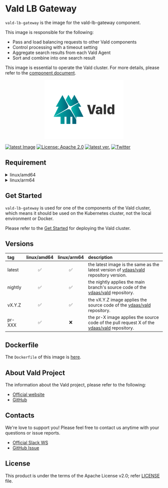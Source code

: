 # Vald LB Gateway

<!-- introduction sentence -->

`vald-lb-gateway` is the image for the vald-lb-gateway component.

This image is responsible for the following:

- Pass and load balancing requests to other Vald components
- Control processing with a timeout setting
- Aggregate search results from each Vald Agent
- Sort and combine into one search result

This image is essential to operate the Vald cluster.
For more details, please refer to the [component document](https://vald.vdaas.org/docs/overview/component/lb-gateway).

<div align="center">
    <img src="https://github.com/vdaas/vald/blob/main/assets/image/readme.svg" width="50%" />
</div>

[![latest Image](https://img.shields.io/docker/v/vdaas/vald-lb-gateway/latest?label=vald-lb-gateway)](https://hub.docker.com/r/vdaas/vald-lb-gateway/tags?page=1&name=latest)
[![License: Apache 2.0](https://img.shields.io/github/license/vdaas/vald.svg?style=flat-square)](https://opensource.org/licenses/Apache-2.0)
[![latest ver.](https://img.shields.io/github/release/vdaas/vald.svg?style=flat-square)](https://github.com/vdaas/vald/releases/latest)
[![Twitter](https://img.shields.io/badge/twitter-follow-blue?logo=twitter&style=flat-square)](https://twitter.com/vdaas_vald)

## Requirement

<!-- FIXME: If image has some requirements, describe here with :warning: emoji -->

<details><summary>linux/amd64</summary><br>

- Image: vald-agent-ngt, vald-discoverer-k8s, vald-manager-index

</details>

<details><summary>linux/arm64</summary><br>

- Image: vald-agent-ngt, vald-discoverer-k8s, vald-manager-index

</details>

## Get Started

<!-- Get Started -->
<!-- Vald Agent NGT requires more chapter Agent Standalone -->

`vald-lb-gateway` is used for one of the components of the Vald cluster, which means it should be used on the Kubernetes cluster, not the local environment or Docker.

Please refer to the [Get Started](https://vald.vdaas.org/docs/tutorial/get-started) for deploying the Vald cluster.

## Versions

| tag     |    linux/amd64     |    linux/arm64     | description                                                                                                                 |
| :------ | :----------------: | :----------------: | :-------------------------------------------------------------------------------------------------------------------------- |
| latest  | :white_check_mark: | :white_check_mark: | the latest image is the same as the latest version of [vdaas/vald](https://github.com/vdaas/vald) repository version.       |
| nightly | :white_check_mark: | :white_check_mark: | the nightly applies the main branch's source code of the [vdaas/vald](https://github.com/vdaas/vald) repository.            |
| vX.Y.Z  | :white_check_mark: | :white_check_mark: | the vX.Y.Z image applies the source code of the [vdaas/vald](https://github.com/vdaas/vald) repository.                     |
| pr-XXX  | :white_check_mark: |        :x:         | the pr-X image applies the source code of the pull request X of the [vdaas/vald](https://github.com/vdaas/vald) repository. |

## Dockerfile

<!-- FIXME -->

The `Dockerfile` of this image is [here](https://github.com/vdaas/vald/blob/main/dockers/gateway/lb/Dockerfile).

## About Vald Project

<!-- About Vald Project -->
<!-- This chapter is static -->

The information about the Vald project, please refer to the following:

- [Official website](https://vald.vdaas.org)
- [GitHub](https://github.com/vdaas/vald)

## Contacts

We're love to support you!
Please feel free to contact us anytime with your questions or issue reports.

- [Official Slack WS](https://join.slack.com/t/vald-community/shared_invite/zt-db2ky9o4-R_9p2sVp8xRwztVa8gfnPA)
- [GitHub Issue](https://github.com/vdaas/vald/issues)

## License

This product is under the terms of the Apache License v2.0; refer [LICENSE](https://github.com/vdaas/vald/blob/main/LICENSE) file.
